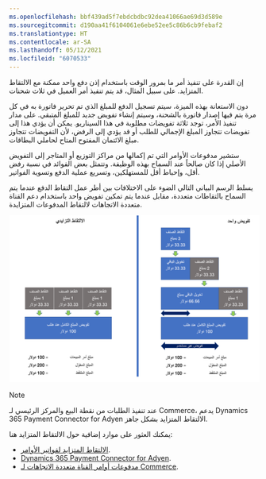 ```yaml
---
ms.openlocfilehash: bbf439ad5f7ebdcbdbc92dea41066ae69d3d589e
ms.sourcegitcommit: d190aa41f6104061e6ebe52ee5c86b6cb9febaf2
ms.translationtype: HT
ms.contentlocale: ar-SA
ms.lasthandoff: 05/12/2021
ms.locfileid: "6070533"
---
```

إن القدرة على تنفيذ أمر ما بمرور الوقت باستخدام إذن دفع واحد ممكنة مع الالتقاط المتزايد. على سبيل المثال، قد يتم تنفيذ أمر العميل في ثلاث شحنات. 

دون الاستعانة بهذه الميزة، سيتم تسجيل الدفع للمبلغ الذي تم تحرير فاتورة به في كل مرة يتم فيها إصدار فاتورة بالشحنة، وسيتم إنشاء تفويض جديد للمبلغ المتبقي. على مدار تنفيذ الأمر، توجد ثلاثة تفويضات مطلوبة في هذا السيناريو. يمكن أن يؤدي هذا إلى تفويضات تتجاوز المبلغ الإجمالي للطلب أو قد يؤدي إلى الرفض، لأن التفويضات تتجاوز مبلغ الائتمان المفتوح المتاح لحاملي البطاقات.

ستشير مدفوعات الأوامر التي تم إكمالها من مراكز التوزيع أو المتاجر إلى التفويض الأصلي إذا كان صالحاً عند السماح بهذه الوظيفة. وتتمثل بعض الفوائد في نسبة رفض أقل، وإحباط أقل للمستهلكين، وتسريع عملية الدفع وتسوية الفواتير. 

يسلط الرسم البياني التالي الضوء على الاختلافات بين أطر عمل التقاط الدفع عندما يتم السماح بالتقاطات متعددة، مقابل عندما يتم تمكين تفويض واحد باستخدام دعم القناة متعددة الاتجاهات لالتقاط المدفوعات المتزايدة.

[ ![رسم بياني يوضح طريقتين لأطر عمل تحصيل المدفوعات.](../media/payment-capture-c.png) ](../media/payment-capture-c.png#lightbox)


> [!NOTE]
> عند تنفيذ الطلبات من نقطة البيع والمركز الرئيسي لـ Commerce، يدعم Dynamics 365 Payment Connector for Adyen الالتقاط المتزايد بشكل جاهز.

يمكنك العثور على موارد إضافية حول الالتقاط المتزايد هنا:

- [الالتقاط المتزايد لفواتير الأوامر](https://docs.microsoft.com/dynamics365/commerce/dev-itpro/incremental-capture/?azure-portal=true).
- [Dynamics 365 Payment Connector for Adyen](https://docs.microsoft.com/dynamics365/commerce/dev-itpro/adyen-connector?tabs=8-1-3/?azure-portal=true).
- [مدفوعات أوامر القناة متعددة الاتجاهات لـ Commerce](https://docs.microsoft.com/dynamics365/commerce/dev-itpro/commerce-payments/?azure-portal=true).
